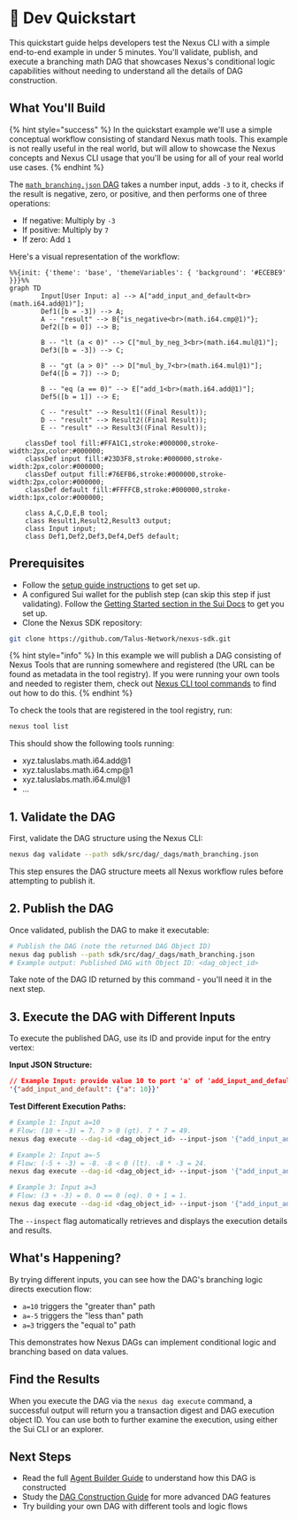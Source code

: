 # 💨 Dev Quickstart

This quickstart guide helps developers test the Nexus CLI with a simple end-to-end example in under 5 minutes. You'll validate, publish, and execute a branching math DAG that showcases Nexus's conditional logic capabilities without needing to understand all the details of DAG construction.

## What You'll Build

{% hint style="success" %}
In the quickstart example we'll use a simple conceptual workflow consisting of standard Nexus math tools. This example is not really useful in the real world, but will allow to showcase the Nexus concepts and Nexus CLI usage that you'll be using for all of your real world use cases.
{% endhint %}

The [`math_branching.json` DAG](https://github.com/Talus-Network/nexus-sdk/blob/main/sdk/src/dag/_dags/math_branching.json) takes a number input, adds `-3` to it, checks if the result is negative, zero, or positive, and then performs one of three operations:

* If negative: Multiply by `-3`
* If positive: Multiply by `7`
* If zero: Add `1`

Here's a visual representation of the workflow:

```mermaid
%%{init: {'theme': 'base', 'themeVariables': { 'background': '#ECEBE9' }}}%%
graph TD
        Input[User Input: a] --> A["add_input_and_default<br>(math.i64.add@1)"];
        Def1([b = -3]) --> A;
        A -- "result" --> B{"is_negative<br>(math.i64.cmp@1)"};
        Def2([b = 0]) --> B;
        
        B -- "lt (a < 0)" --> C["mul_by_neg_3<br>(math.i64.mul@1)"];
        Def3([b = -3]) --> C;
        
        B -- "gt (a > 0)" --> D["mul_by_7<br>(math.i64.mul@1)"];
        Def4([b = 7]) --> D;
        
        B -- "eq (a == 0)" --> E["add_1<br>(math.i64.add@1)"];
        Def5([b = 1]) --> E;
        
        C -- "result" --> Result1((Final Result));
        D -- "result" --> Result2((Final Result));
        E -- "result" --> Result3((Final Result));

    classDef tool fill:#FFA1C1,stroke:#000000,stroke-width:2px,color:#000000;
    classDef input fill:#23D3F8,stroke:#000000,stroke-width:2px,color:#000000;
    classDef output fill:#76EFB6,stroke:#000000,stroke-width:2px,color:#000000;
    classDef default fill:#FFFFCB,stroke:#000000,stroke-width:1px,color:#000000;
    
    class A,C,D,E,B tool;
    class Result1,Result2,Result3 output;
    class Input input;
    class Def1,Def2,Def3,Def4,Def5 default;
```

## Prerequisites

* Follow the [setup guide instructions](setup.md) to get set up.
* A configured Sui wallet for the publish step (can skip this step if just validating). Follow the [Getting Started section in the Sui Docs](https://docs.sui.io/guides/developer/getting-started) to get you set up.
* Clone the Nexus SDK repository:
```bash
git clone https://github.com/Talus-Network/nexus-sdk.git
```

{% hint style="info" %}
In this example we will publish a DAG consisting of Nexus Tools that are running somewhere and registered (the URL can be found as metadata in the tool registry). If you were running your own tools and needed to register them, check out [Nexus CLI tool commands](../cli.md#nexus-tool) to find out how to do this.
{% endhint %}

To check the tools that are registered in the tool registry, run:

```bash
nexus tool list
```

This should show the following tools running:

* xyz.taluslabs.math.i64.add@1
* xyz.taluslabs.math.i64.cmp@1
* xyz.taluslabs.math.i64.mul@1
* ...

## 1. Validate the DAG

First, validate the DAG structure using the Nexus CLI:

```bash
nexus dag validate --path sdk/src/dag/_dags/math_branching.json
```

This step ensures the DAG structure meets all Nexus workflow rules before attempting to publish it.

## 2. Publish the DAG

Once validated, publish the DAG to make it executable:

```bash
# Publish the DAG (note the returned DAG Object ID)
nexus dag publish --path sdk/src/dag/_dags/math_branching.json
# Example output: Published DAG with Object ID: <dag_object_id>
```

Take note of the DAG ID returned by this command - you'll need it in the next step.

## 3. Execute the DAG with Different Inputs

To execute the published DAG, use its ID and provide input for the entry vertex:

**Input JSON Structure:**
```json
// Example Input: provide value 10 to port 'a' of 'add_input_and_default'
'{"add_input_and_default": {"a": 10}}'
```

**Test Different Execution Paths:**

```bash
# Example 1: Input a=10
# Flow: (10 + -3) = 7. 7 > 0 (gt). 7 * 7 = 49.
nexus dag execute --dag-id <dag_object_id> --input-json '{"add_input_and_default": {"a": 10}}' --inspect

# Example 2: Input a=-5
# Flow: (-5 + -3) = -8. -8 < 0 (lt). -8 * -3 = 24.
nexus dag execute --dag-id <dag_object_id> --input-json '{"add_input_and_default": {"a": -5}}' --inspect

# Example 3: Input a=3
# Flow: (3 + -3) = 0. 0 == 0 (eq). 0 + 1 = 1.
nexus dag execute --dag-id <dag_object_id> --input-json '{"add_input_and_default": {"a": 3}}' --inspect
```

The `--inspect` flag automatically retrieves and displays the execution details and results.

## What's Happening?

By trying different inputs, you can see how the DAG's branching logic directs execution flow:

* `a=10` triggers the "greater than" path
* `a=-5` triggers the "less than" path
* `a=3` triggers the "equal to" path

This demonstrates how Nexus DAGs can implement conditional logic and branching based on data values.

## Find the Results

When you execute the DAG via the `nexus dag execute` command, a successful output will return you a transaction digest and DAG execution object ID. You can use both to further examine the execution, using either the Sui CLI or an explorer.

## Next Steps

* Read the full [Agent Builder Guide](math-branching-dag-builder.md) to understand how this DAG is constructed
* Study the [DAG Construction Guide](dag-construction.md) for more advanced DAG features
* Try building your own DAG with different tools and logic flows
